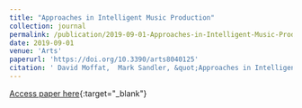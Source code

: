 ```yaml
---
title: "Approaches in Intelligent Music Production"
collection: journal
permalink: /publication/2019-09-01-Approaches-in-Intelligent-Music-Production
date: 2019-09-01
venue: 'Arts'
paperurl: 'https://doi.org/10.3390/arts8040125'
citation: ' David Moffat,  Mark Sandler, &quot;Approaches in Intelligent Music Production.&quot; Arts, 2019.'
---
```

[Access paper here](https://doi.org/10.3390/arts8040125){:target="_blank"}
